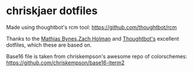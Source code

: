 # chriskjaer dotfiles

Made using thoughtbot's rcm tool:
https://github.com/thoughtbot/rcm


Thanks to the [Mathias Bynes](https://github.com/mathiasbynens/dotfiles),[Zach
Holman](https://github.com/holman/dotfiles) and [Thoughtbot's](https://github.com/thoughtbot/dotfiles) excellent dotfiles, which these are based on.

Base16 file is taken from chriskempson's awesome repo of colorschemes:
https://github.com/chriskempson/base16-iterm2

